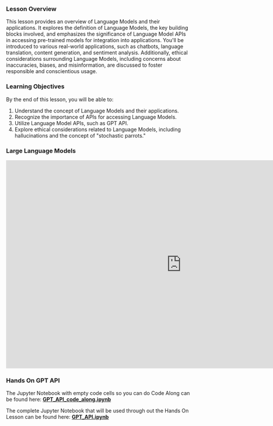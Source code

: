 <!-- # Intro to LLMs -->

<br />
<br />

### Lesson Overview

This lesson provides an overview of Language Models and their applications. It explores the definition of Language Models, the key building blocks involved, and emphasizes the significance of Language Model APIs in accessing pre-trained models for integration into applications. You'll be introduced to various real-world applications, such as chatbots, language translation, content generation, and sentiment analysis. Additionally, ethical considerations surrounding Language Models, including concerns about inaccuracies, biases, and misinformation, are discussed to foster responsible and conscientious usage.


### Learning Objectives

By the end of this lesson, you will be able to:

1. Understand the concept of Language Models and their applications.
2. Recognize the importance of APIs for accessing Language Models.
3. Utilize Language Model APIs, such as GPT API.
4. Explore ethical considerations related to Language Models, including hallucinations and the concept of "stochastic parrots."



### Large Language Models

<iframe src="https://docs.google.com/presentation/d/1ueZGIr1stT9NxJDLEHpkT8lTeVB-SBbFRK7THcwEFE0/embed?start=false&loop=false&delayms=3000" frameborder="0" width="960" height="569" allowfullscreen="true" mozallowfullscreen="true" webkitallowfullscreen="true"></iframe>

### Hands On GPT API

The Jupyter Notebook with empty code cells so you can do Code Along can be found here: **[GPT_API_code_along.ipynb](https://github.com/data-bootcamp-v4/lessons/blob/main/8_ai/code_along_nb/8.3_GPT_API_code_along.ipynb)**

The complete Jupyter Notebook that will be used through out the Hands On Lesson can be found here: **[GPT_API.ipynb](https://github.com/data-bootcamp-v4/lessons/blob/main/8_ai/8.3_GPT_API.ipynb)**

<br />
